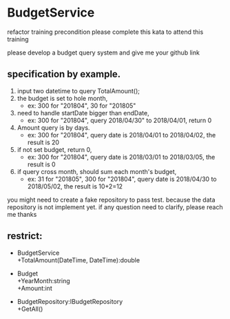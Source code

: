 # BudgetService
refactor training precondition
please complete this kata to attend this training

please develop a budget query system and give me your github link

specification by example.
---
1. input two datetime to query TotalAmount();
2. the budget is set to hole month, 
   - ex: 300 for "201804", 30 for "201805"
3. need to handle startDate bigger than endDate,
   - ex: 300 for "201804", query 2018/04/30" to 2018/04/01, return 0
4. Amount query is by days. 
   - ex: 300 for "201804", query date is 2018/04/01 to 2018/04/02, the result is 20
5. if not set budget, return 0, 
   - ex: 300 for "201804", query date is 2018/03/01 to 2018/03/05, the result is 0
6. if query cross month, should sum each month's budget, 
   - ex: 31 for "201805", 300 for "201804", query date is 2018/04/30 to 2018/05/02, the result is 10+2=12

you might need to create a fake repository to pass test. because the data repository is not implement yet.
if any question need to clarify, please reach me thanks

restrict:
---
- BudgetService<br>
+TotalAmount(DateTime, DateTime):double

- Budget<br>
+YearMonth:string<br>
+Amount:int

- BudgetRepository:IBudgetRepository<br>
+GetAll()
